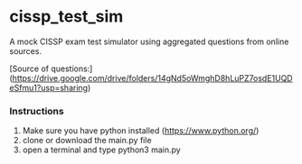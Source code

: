 # cissp_test_sim
A mock CISSP exam test simulator using aggregated questions from online sources.

[Source of questions:] (https://drive.google.com/drive/folders/14gNd5oWmghD8hLuPZ7osdE1UQDeSfmu1?usp=sharing)

### Instructions
1. Make sure you have python installed (https://www.python.org/)
2. clone or download the main.py file
3. open a terminal and type python3 main.py
